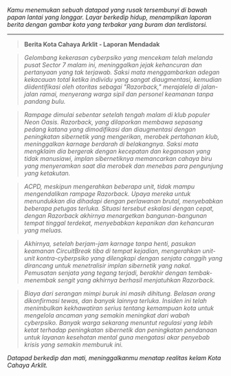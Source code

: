 _Kamu menemukan sebuah datapad yang rusak tersembunyi di bawah papan lantai yang longgar. Layar berkedip hidup, menampilkan laporan berita dengan gambar kota yang terbakar yang buram dan terdistorsi._

---

> **Berita Kota Cahaya Arklit - Laporan Mendadak**

> _Gelombang kekerasan cyberpsiko yang mencekam telah melanda pusat Sector 7 malam ini, meninggalkan jejak kehancuran dan pertanyaan yang tak terjawab. Saksi mata menggambarkan adegan kekacauan total ketika individu yang sangat diaugmentasi, kemudian diidentifikasi oleh otoritas sebagai "Razorback," merajalela di jalan-jalan ramai, menyerang warga sipil dan personel keamanan tanpa pandang bulu._

> _Rampage dimulai sebentar setelah tengah malam di klub populer Neon Oasis. Razorback, yang dilaporkan membawa sepasang pedang katana yang dimodifikasi dan diaugmentasi dengan peningkatan sibernetik yang mengerikan, merobek pertahanan klub, meninggalkan karnage berdarah di belakangnya. Saksi mata mengklaim dia bergerak dengan kecepatan dan keganasan yang tidak manusiawi, implan sibernetiknya memancarkan cahaya biru yang menyeramkan saat dia merobek dan menebas para pengunjung yang ketakutan._

> _ACPD, meskipun mengerahkan beberapa unit, tidak mampu mengendalikan rampage Razorback. Upaya mereka untuk menundukkan dia dihadapi dengan perlawanan brutal, menyebabkan beberapa petugas terluka. Situasi tersebut eskalasi dengan cepat, dengan Razorback akhirnya menargetkan bangunan-bangunan tempat tinggal terdekat, menyebabkan kepanikan dan kehancuran yang meluas._

> _Akhirnya, setelah berjam-jam karnage tanpa henti, pasukan keamanan CircuitBreak tiba di tempat kejadian, mengerahkan unit-unit kontra-cyberpsiko yang dilengkapi dengan senjata canggih yang dirancang untuk menetralisir implan sibernetik yang nakal. Pemusatan senjata yang tegang terjadi, berakhir dengan tembak-menembak sengit yang akhirnya berhasil menjatuhkan Razorback._

> _Biaya dari serangan mimpi buruk ini masih dihitung. Belasan orang dikonfirmasi tewas, dan banyak lainnya terluka. Insiden ini telah menimbulkan kekhawatiran serius tentang kemampuan kota untuk mengelola ancaman yang semakin meningkat dari wabah cyberpsiko. Banyak warga sekarang menuntut regulasi yang lebih ketat terhadap peningkatan sibernetik dan peningkatan pendanaan untuk layanan kesehatan mental guna mengatasi akar penyebab krisis yang semakin memburuk ini._

_Datapad berkedip dan mati, meninggalkanmu menatap realitas kelam Kota Cahaya Arklit._
